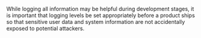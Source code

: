 While logging all information may be helpful during development stages, it is important that logging levels be set
appropriately before a product ships so that sensitive user data and system information are not accidentally exposed to
potential attackers.
